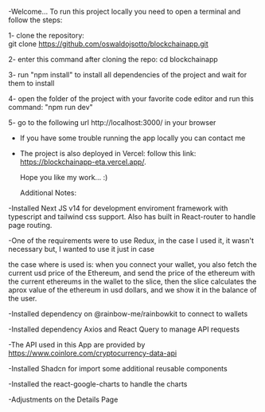 -Welcome... To run this project locally you need to open a terminal and follow
the steps:

1- clone the repository:  
git clone https://github.com/oswaldojsotto/blockchainapp.git

2- enter this command after cloning the repo: cd blockchainapp

3- run "npm install" to install all dependencies of the project and wait for
them to install

4- open the folder of the project with your favorite code editor and run this
command: "npm run dev"

5- go to the following url http://localhost:3000/ in your browser

- If you have some trouble running the app locally you can contact me

- The project is also deployed in Vercel: follow this link:
  https://blockchainapp-eta.vercel.app/.

  Hope you like my work... :)

  Additional Notes:

-Installed Next JS v14 for development enviroment framework with typescript and
tailwind css support. Also has built in React-router to handle page routing.

-One of the requirements were to use Redux, in the case I used it, it wasn't
necessary but, I wanted to use it just in case

the case where is used is: when you connect your wallet, you also fetch the
current usd price of the Ethereum, and send the price of the ethereum with the
current ethereums in the wallet to the slice, then the slice calculates the
aprox value of the ethereum in usd dollars, and we show it in the balance of the
user.

-Installed dependency on @rainbow-me/rainbowkit to connect to wallets

-Installed dependency Axios and React Query to manage API requests

-The API used in this App are provided by
https://www.coinlore.com/cryptocurrency-data-api

-Installed Shadcn for import some additional reusable components

-Installed the react-google-charts to handle the charts

-Adjustments on the Details Page

